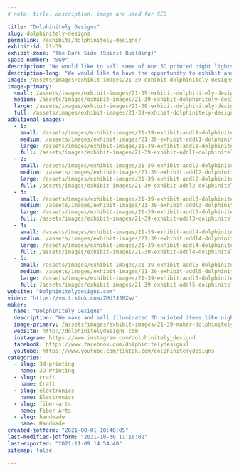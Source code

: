 ```yaml
---
# note: title, description, image are used for SEO

title: "Dolphinitely Designs"
slug: dolphinitely-designs
permalink: /exhibits/dolphinitely-designs/
exhibit-id: 21-39
exhibit-zone: "The Dark Side (Spirit Building)"
space-number: "SG9"
description: "We would like to sell some of our 3D printed night lights, light up lanyards, and light up ears.  "
description-long: "We would like to have the opportunity to exhibit and sell our illuminated 3D printed items as well as possibly exhibit us making a hand made tufted rug with our tufting gun if possible. "
image: /assets/images/exhibit-images/21-39-exhibit-dolphinitely-designs-7fc21c30-b1bb-4ed7-9175-d3eecbf0f5ea-large.jpeg
image-primary: 
  small: /assets/images/exhibit-images/21-39-exhibit-dolphinitely-designs-7fc21c30-b1bb-4ed7-9175-d3eecbf0f5ea-small.jpeg
  medium: /assets/images/exhibit-images/21-39-exhibit-dolphinitely-designs-7fc21c30-b1bb-4ed7-9175-d3eecbf0f5ea-medium.jpeg
  large: /assets/images/exhibit-images/21-39-exhibit-dolphinitely-designs-7fc21c30-b1bb-4ed7-9175-d3eecbf0f5ea-large.jpeg
  full: /assets/images/exhibit-images/21-39-exhibit-dolphinitely-designs-7fc21c30-b1bb-4ed7-9175-d3eecbf0f5ea-full.jpeg
additional-images: 
  - 1:
    small: /assets/images/exhibit-images/21-39-exhibit-addl1-dolphinitely-designs-1e798a53-edab-42ef-b208-dbc79b416a28-small.jpeg
    medium: /assets/images/exhibit-images/21-39-exhibit-addl1-dolphinitely-designs-1e798a53-edab-42ef-b208-dbc79b416a28-medium.jpeg
    large: /assets/images/exhibit-images/21-39-exhibit-addl1-dolphinitely-designs-1e798a53-edab-42ef-b208-dbc79b416a28-large.jpeg
    full: /assets/images/exhibit-images/21-39-exhibit-addl1-dolphinitely-designs-1e798a53-edab-42ef-b208-dbc79b416a28-full.jpeg
  - 2:
    small: /assets/images/exhibit-images/21-39-exhibit-addl2-dolphinitely-designs-76f13064-647b-427c-8a57-63ce19b1f9f5-small.jpeg
    medium: /assets/images/exhibit-images/21-39-exhibit-addl2-dolphinitely-designs-76f13064-647b-427c-8a57-63ce19b1f9f5-medium.jpeg
    large: /assets/images/exhibit-images/21-39-exhibit-addl2-dolphinitely-designs-76f13064-647b-427c-8a57-63ce19b1f9f5-large.jpeg
    full: /assets/images/exhibit-images/21-39-exhibit-addl2-dolphinitely-designs-76f13064-647b-427c-8a57-63ce19b1f9f5-full.jpeg
  - 3:
    small: /assets/images/exhibit-images/21-39-exhibit-addl3-dolphinitely-designs-98d41834-bce8-41d7-879d-ce0703d2e44a-small.jpeg
    medium: /assets/images/exhibit-images/21-39-exhibit-addl3-dolphinitely-designs-98d41834-bce8-41d7-879d-ce0703d2e44a-medium.jpeg
    large: /assets/images/exhibit-images/21-39-exhibit-addl3-dolphinitely-designs-98d41834-bce8-41d7-879d-ce0703d2e44a-large.jpeg
    full: /assets/images/exhibit-images/21-39-exhibit-addl3-dolphinitely-designs-98d41834-bce8-41d7-879d-ce0703d2e44a-full.jpeg
  - 4:
    small: /assets/images/exhibit-images/21-39-exhibit-addl4-dolphinitely-designs-a09f41a8-1704-4111-82ee-f26d28dcf51d-small.jpeg
    medium: /assets/images/exhibit-images/21-39-exhibit-addl4-dolphinitely-designs-a09f41a8-1704-4111-82ee-f26d28dcf51d-medium.jpeg
    large: /assets/images/exhibit-images/21-39-exhibit-addl4-dolphinitely-designs-a09f41a8-1704-4111-82ee-f26d28dcf51d-large.jpeg
    full: /assets/images/exhibit-images/21-39-exhibit-addl4-dolphinitely-designs-a09f41a8-1704-4111-82ee-f26d28dcf51d-full.jpeg
  - 5:
    small: /assets/images/exhibit-images/21-39-exhibit-addl5-dolphinitely-designs-b030a897-1508-4257-8483-3d2af29602d5-small.jpeg
    medium: /assets/images/exhibit-images/21-39-exhibit-addl5-dolphinitely-designs-b030a897-1508-4257-8483-3d2af29602d5-medium.jpeg
    large: /assets/images/exhibit-images/21-39-exhibit-addl5-dolphinitely-designs-b030a897-1508-4257-8483-3d2af29602d5-large.jpeg
    full: /assets/images/exhibit-images/21-39-exhibit-addl5-dolphinitely-designs-b030a897-1508-4257-8483-3d2af29602d5-full.jpeg
website: "Dolphinitelydesigns.com"
video: "https://vm.tiktok.com/ZMd3JSMXw/"
maker: 
  name: "Dolphinitely Designs"
  description: "We make and sell illuminated 3D printed items like night lights, light up ears, and light up lanyards. We also make handmade tufted rugs and would be interested in possibly making a rug at the event if there&#039;s outlets/electricity to set up. "
  image-primary: /assets/images/exhibit-images/21-39-maker-dolphinitely-designs-0e950626-6e22-4a3c-aeed-ec992d6e120a-medium.jpeg
  website: http://dolphinitelydesigns.com
  instagram: https://www.instagram.com/dolphinitely_designd
  facebook: https://www.facebook.com/dolphinitelydesigns1
  youtube: https://www.youtube.com/tiktok.com/dolphinitelydesigns
categories: 
  - slug: 3d-printing
    name: 3D Printing
  - slug: craft
    name: Craft
  - slug: electronics
    name: Electronics
  - slug: fiber-arts
    name: Fiber Arts
  - slug: handmade
    name: Handmade
created-jotform: "2021-08-01 10:40:05"
last-modified-jotform: "2021-10-30 11:16:02"
last-exported: "2021-11-09 14:54:40"
sitemap: false

---
```

